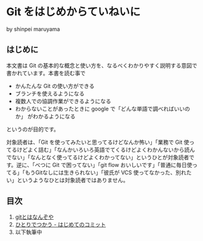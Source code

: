 # Git をはじめからていねいに

by shinpei maruyama

## はじめに

本文書は Git の基本的な概念と使い方を、なるべくわかりやすく説明する意図で書かれています。本書を読む事で

* かんたんな Git の使い方ができる
* ブランチを使えるようになる
* 複数人での協調作業ができるようになる
* わからないことがあったときに google で「どんな単語で調べればいいのか」 がわかるようになる

というのが目的です。

対象読者は、「Git を使ってみたいと思ってるけどなんか怖い」「業務で Git 使ってるけどよく詰む」「なんかいろいろ英語でてくるけどよくわかんないから読んでない」「なんとなく使ってるけどよくわかってない」というひとが対象読者です。逆に、「べつに Git で困ってない」「git flow おいしいです」「普通に毎日使ってる」「もうGitなしには生きられない」「彼氏が VCS 使ってなかった、別れたい」というようなひとは対象読者ではありません。

## 目次

1. [gitとはなんぞや](/Shinpeim/introduction-to-git/blob/master/01_what_is_git.md)
1. [ひとりでつかう - はじめてのコミット](/Shinpeim/introduction-to-git/blob/master/02_first_commit.md)
1. 以下執筆中